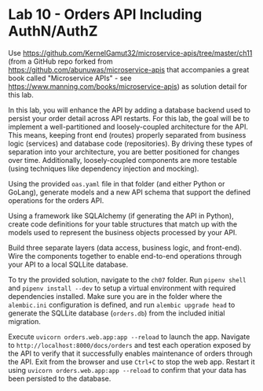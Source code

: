 # Lab 10 - Orders API Including AuthN/AuthZ

Use https://github.com/KernelGamut32/microservice-apis/tree/master/ch11 (from a GitHub repo forked from https://github.com/abunuwas/microservice-apis that accompanies a great book called "Microservice APIs" - see https://www.manning.com/books/microservice-apis) as solution detail for this lab.

In this lab, you will enhance the API by adding a database backend used to persist your order detail across API restarts. For this lab, the goal will be to implement a well-partitioned and loosely-coupled architecture for the API. This means, keeping front end (routes) properly separated from business logic (services) and database code (repositories). By driving these types of separation into your architecture, you are better positioned for changes over time. Additionally, loosely-coupled components are more testable (using techniques like dependency injection and mocking).

Using the provided `oas.yaml` file in that folder (and either Python or GoLang), generate models and a new API schema that support the defined operations for the orders API.

Using a framework like SQLAlchemy (if generating the API in Python), create code definitions for your table structures that match up with the models used to represent the business objects processed by your API.

Build three separate layers (data access, business logic, and front-end). Wire the components together to enable end-to-end operations through your API to a local SQLLite database.

To try the provided solution, navigate to the `ch07` folder. Run `pipenv shell` and `pipenv install --dev` to setup a virtual environment with required dependencies installed. Make sure you are in the folder where the `alembic.ini` configuration is defined, and run `alembic upgrade head` to generate the SQLLite database (`orders.db`) from the included initial migration.

Execute `uvicorn orders.web.app:app --reload` to launch the app. Navigate to `http://localhost:8000/docs/orders` and test each operation exposed by the API to verify that it successfully enables maintenance of orders through the API. Exit from the browser and use `Ctrl+C` to stop the web app. Restart it using `uvicorn orders.web.app:app --reload` to confirm that your data has been persisted to the database.